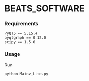 # BEATS_SOFTWARE

### Requirements
```
PyQT5 == 5.15.4
pyqtgraph == 0.12.0
scipy == 1.5.0
```
### Usage
Run 
```
python Mainv_Lite.py
```
